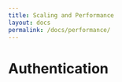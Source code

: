 ```yaml
---
title: Scaling and Performance
layout: docs
permalink: /docs/performance/
---
```


# Authentication
